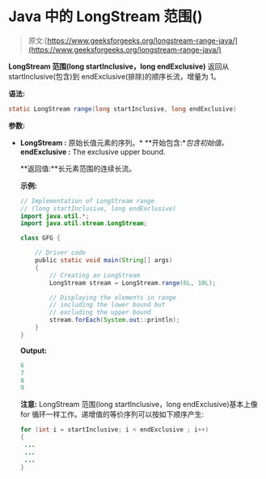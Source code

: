 # Java 中的 LongStream 范围()

> 原文:[https://www.geeksforgeeks.org/longstream-range-java/](https://www.geeksforgeeks.org/longstream-range-java/)

**LongStream 范围(long startInclusive，long endExclusive)** 返回从 startInclusive(包含)到 endExclusive(排除)的顺序长流，增量为 1。

**语法:**

```java
static LongStream range(long startInclusive, long endExclusive)

```

**参数:**

*   **LongStream :** 原始长值元素的序列。*   **开始包含:**包含初始值。*   **endExclusive :** The exclusive upper bound.

    **返回值:**长元素范围的连续长流。

    **示例:**

    ```java
    // Implementation of LongStream range
    // (long startInclusive, long endExclusive)
    import java.util.*;
    import java.util.stream.LongStream;

    class GFG {

        // Driver code
        public static void main(String[] args)
        {
            // Creating an LongStream
            LongStream stream = LongStream.range(6L, 10L);

            // Displaying the elements in range
            // including the lower bound but
            // excluding the upper bound
            stream.forEach(System.out::println);
        }
    }
    ```

    **Output:**

    ```java
    6
    7
    8
    9

    ```

    **注意:** LongStream 范围(long startInclusive，long endExclusive)基本上像 for 循环一样工作。递增值的等价序列可以按如下顺序产生:

    ```java
    for (int i = startInclusive; i < endExclusive ; i++) 
    {
     ...
     ...
     ...
    }

    ```